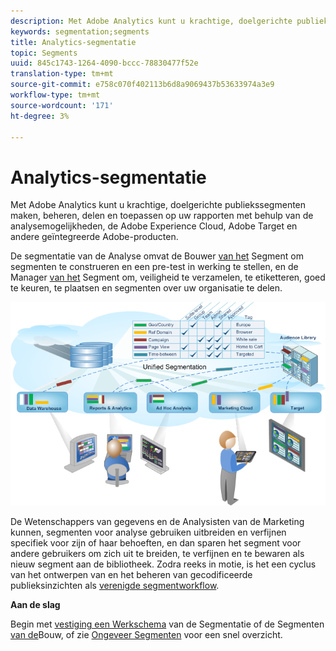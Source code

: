 ```yaml
---
description: Met Adobe Analytics kunt u krachtige, doelgerichte publiekssegmenten maken, beheren, delen en toepassen op uw rapporten met behulp van de analysemogelijkheden, de Adobe Experience Cloud, Adobe Target en andere geïntegreerde Adobe-producten.
keywords: segmentation;segments
title: Analytics-segmentatie
topic: Segments
uuid: 845c1743-1264-4090-bccc-78830477f52e
translation-type: tm+mt
source-git-commit: e758c070f402113b6d8a9069437b53633974a3e9
workflow-type: tm+mt
source-wordcount: '171'
ht-degree: 3%

---
```



# Analytics-segmentatie

Met Adobe Analytics kunt u krachtige, doelgerichte publiekssegmenten maken, beheren, delen en toepassen op uw rapporten met behulp van de analysemogelijkheden, de Adobe Experience Cloud, Adobe Target en andere geïntegreerde Adobe-producten.

De segmentatie van de Analyse omvat de Bouwer [van het](/help/components/segmentation/segmentation-workflow/seg-workflow.md) Segment om segmenten te construeren en een pre-test in werking te stellen, en de Manager [van het](/help/components/segmentation/segmentation-workflow/seg-workflow.md) Segment om, veiligheid te verzamelen, te etiketteren, goed te keuren, te plaatsen en segmenten over uw organisatie te delen.

![](assets/seg__overview.png)

De Wetenschappers van gegevens en de Analysisten van de Marketing kunnen, segmenten voor analyse gebruiken uitbreiden en verfijnen specifiek voor zijn of haar behoeften, en dan sparen het segment voor andere gebruikers om zich uit te breiden, te verfijnen en te bewaren als nieuw segment aan de bibliotheek. Zodra reeks in motie, is het een cyclus van het ontwerpen van en het beheren van gecodificeerde publieksinzichten als [verenigde segmentworkflow](/help/components/segmentation/segmentation-workflow/seg-workflow.md).

**Aan de slag**

Begin met [vestiging een Werkschema](/help/components/segmentation/segmentation-workflow/seg-workflow.md) van de Segmentatie of de Segmenten [van de](/help/components/segmentation/segmentation-workflow/seg-build.md)Bouw, of zie [Ongeveer Segmenten](/help/components/segmentation/seg-overview.md) voor een snel overzicht.

